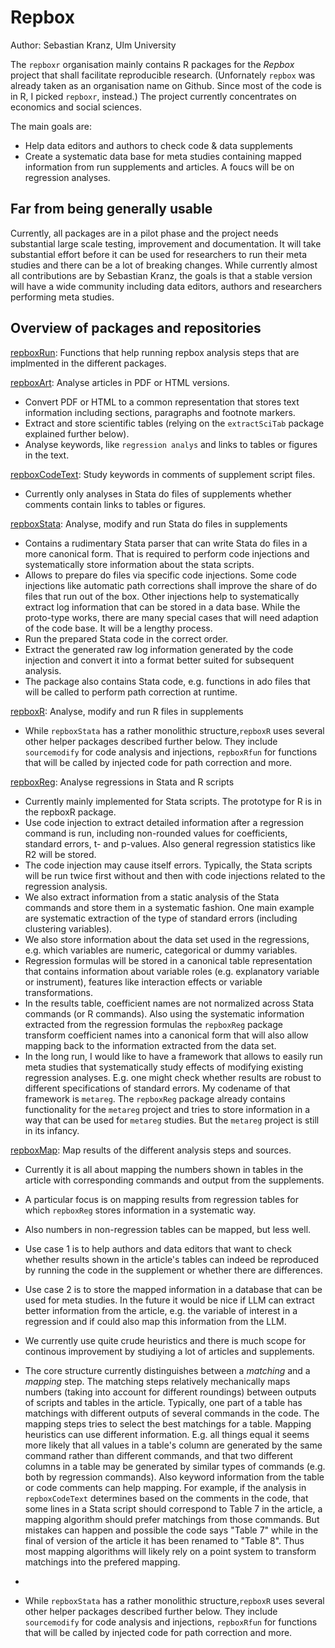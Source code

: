 # Repbox

Author: Sebastian Kranz, Ulm University

The `repboxr` organisation mainly contains R packages for the *Repbox* project that shall facilitate reproducible research. (Unfornately `repbox` was already taken as an organisation name on Github. Since most of the code is in R, I picked `repboxr`, instead.) The project currently concentrates on economics and social sciences.

The main goals are:
  - Help data editors and authors to check code & data supplements
  - Create a systematic data base for meta studies containing mapped information from run supplements and articles. A foucs will be on regression analyses. 

## Far from being generally usable

Currently, all packages are in a pilot phase and the project needs substantial large scale testing, improvement and documentation. It will take substantial effort before it can be used for researchers to run their meta studies and there can be a lot of breaking changes. While currently almost all contributions are by Sebastian Kranz, the goals is that a stable version will have a wide community including data editors, authors and researchers performing meta studies.

## Overview of packages and repositories

[repboxRun](https://github.com/repboxr/repboxRun): Functions that help running repbox analysis steps that are implmented in the different packages.

[repboxArt](https://github.com/repboxr/repboxArt): Analyse articles in PDF or HTML versions.
  - Convert PDF or HTML to a common representation that stores text information including sections, paragraphs and footnote markers.
  - Extract and store scientific tables (relying on the `extractSciTab` package explained further below).
  - Analyse keywords, like `regression analys` and links to tables or figures in the text.

[repboxCodeText](https://github.com/repboxr/repboxCodeText): Study keywords in comments of supplement script files.
  - Currently only analyses in Stata do files of supplements whether comments contain links to tables or figures.

[repboxStata](https://github.com/repboxr/repboxStata): Analyse, modify and run Stata do files in supplements
  - Contains a rudimentary Stata parser that can write Stata do files in a more canonical form. That is required to perform code injections and systematically store information about the stata scripts.
  - Allows to prepare do files via specific code injections. Some code injections like automatic path corrections shall improve the share of do files that run out of the box. Other injections help to systematically extract log information that can be stored in a data base. While the proto-type works, there are many special cases that will need adaption of the code base. It will be a lengthy process.
  - Run the prepared Stata code in the correct order.
  - Extract the generated raw log information generated by the code injection and convert it into a format better suited for subsequent analysis.
  - The package also contains Stata code, e.g. functions in ado files that will be called to perform path correction at runtime.

[repboxR](https://github.com/repboxr/repboxR): Analyse, modify and run R files in supplements
   - While `repboxStata` has a rather monolithic structure,`repboxR` uses several other helper packages described further below. They include `sourcemodify` for code analysis and injections, `repboxRfun` for functions that will be called by injected code for path correction and more.

[repboxReg](https://github.com/repboxr/repboxReg): Analyse regressions in Stata and R scripts
  - Currently mainly implemented for Stata scripts. The prototype for R is in the repboxR package.
  - Use code injection to extract detailed information after a regression command is run, including non-rounded values for coefficients, standard errors, t- and p-values. Also general regression statistics like R2 will be stored.
  - The code injection may cause itself errors. Typically, the Stata scripts will be run twice first without and then with code injections related to the regression analysis.
  - We also extract information from a static analysis of the Stata commands and store them in a systematic fashion. One main example are systematic extraction of the type of standard errors (including clustering variables).
  - We also store information about the data set used in the regressions, e.g. which variables are numeric, categorical or dummy variables.
  - Regression formulas will be stored in a canonical table representation that contains information about variable roles (e.g. explanatory variable or instrument), features like interaction effects or variable transformations. 
  - In the results table, coefficient names are not normalized across Stata commands (or R commands). Also using the systematic information extracted from the regression formulas the `repboxReg` package transform coefficient names into a canonical form that will also allow mapping back to the information extracted from the data set. 
  - In the long run, I would like to have a framework that allows to easily run meta studies that systematically study effects of modifying existing regression analyses. E.g. one might check whether results are robust to different specifications of standard errors. My codename of that framework is `metareg`. The `repboxReg` package already contains functionality for the `metareg` project and tries to store information in a way that can be used for `metareg` studies. But the `metareg` project is still in its infancy.

[repboxMap](https://github.com/repboxr/repboxMap): Map results of the different analysis steps and sources.
  - Currently it is all about mapping the numbers shown in tables in the article with corresponding commands and output from the supplements.
  - A particular focus is on mapping results from regression tables for which `repboxReg` stores information in a systematic way.
  - Also numbers in non-regression tables can be mapped, but less well.
  - Use case 1 is to help authors and data editors that want to check whether results shown in the article's tables can indeed be reproduced by running the code in the supplement or whether there are differences.
  - Use case 2 is to store the mapped information in a database that can be used for meta studies. In the future it would be nice if LLM can extract better information from the article, e.g. the variable of interest in a regression and if could also map this information from the LLM.
  -  We currently use quite crude heuristics and there is much scope for continous improvement by studiying a lot of articles and supplements.
  -  The core structure currently distinguishes between a *matching* and a *mapping* step. The matching steps relatively mechanically maps numbers (taking into account for different roundings) between outputs of scripts and tables in the article. Typically, one part of a table has matchings with different outputs of several commands in the code. The mapping steps tries to select the best matchings for a table. Mapping heuristics can use different information. E.g. all things equal it seems more likely that all values in a table's column are generated by the same command rather than different commands, and that two different columns in a table may be generated by similar types of commands (e.g. both by regression commands). Also keyword information from the table or code comments can help mapping. For example, if the analysis in `repboxCodeText` determines based on the comments in the code, that some lines in a Stata script should correspond to Table 7 in the article, a mapping algorithm should prefer matchings from those commands. But mistakes can happen and possible the code says "Table 7" while in the final of version of the article it has been renamed to "Table 8". Thus most mapping algorithms will likely rely on a point system to transform matchings into the prefered mapping.
  -  

   - While `repboxStata` has a rather monolithic structure,`repboxR` uses several other helper packages described further below. They include `sourcemodify` for code analysis and injections, `repboxRfun` for functions that will be called by injected code for path correction and more.


